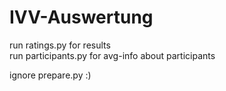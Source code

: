 # IVV-Auswertung

run ratings.py for results  
run participants.py for avg-info about participants

ignore prepare.py :)
